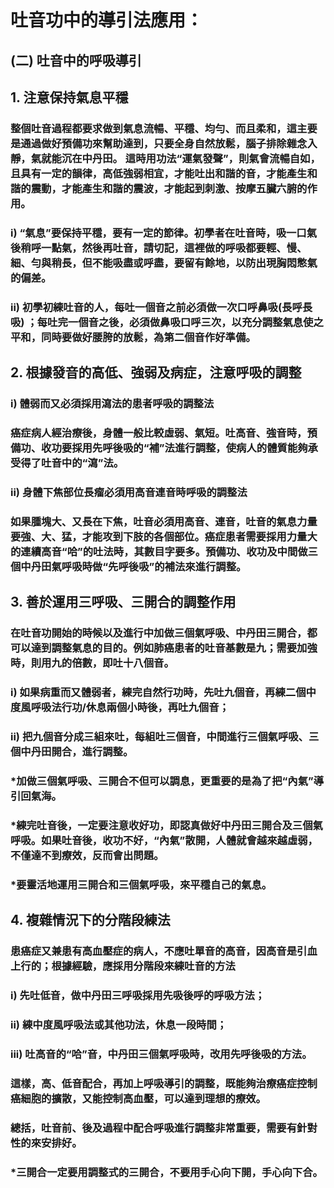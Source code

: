 # 吐音功中的導引法應用：

## (二) 吐音中的呼吸導引

## 1. 注意保持氣息平穩
### 整個吐音過程都要求做到氣息流暢、平穩、均勻、而且柔和，這主要是通過做好預備功來幫助達到，只要全身自然放鬆，腦子排除雜念入靜，氣就能沉在中丹田。 這時用功法“運氣發聲”，則氣會流暢自如，且具有一定的韻律，高低強弱相宜，才能吐出和諧的音，才能產生和諧的震動，才能產生和諧的震波，才能起到刺激、按摩五臟六腑的作用。
### i) “氣息”要保持平穩，要有一定的節律。初學者在吐音時，吸一口氣後稍呼一點氣，然後再吐音，請切記，這裡做的呼吸都要輕、慢、細、勻與稍長，但不能吸盡或呼盡，要留有餘地，以防出現胸悶憋氣的偏差。
### ii) 初學初練吐音的人，每吐一個音之前必須做一次口呼鼻吸(長呼長吸) ；每吐完一個音之後，必須做鼻吸口呼三次，以充分調整氣息使之平和，同時要做好腰胯的放鬆，為第二個音作好準備。 

## 2. 根據發音的高低、強弱及病症，注意呼吸的調整
### i) 體弱而又必須採用瀉法的患者呼吸的調整法
### 癌症病人經治療後，身體一般比較虛弱、氣短。吐高音、強音時，預備功、收功要採用先呼後吸的“補”法進行調整，使病人的體質能夠承受得了吐音中的“瀉”法。
### ii) 身體下焦部位長瘤必須用高音連音時呼吸的調整法
### 如果腫塊大、又長在下焦，吐音必須用高音、連音，吐音的氣息力量要強、大、猛，才能攻到下肢的各個部位。癌症患者需要採用力量大的連續高音“哈”的吐法時，其數目字要多。預備功、收功及中間做三個中丹田氣呼吸時做“先呼後吸”的補法來進行調整。

## 3. 善於運用三呼吸、三開合的調整作用
### 在吐音功開始的時候以及進行中加做三個氣呼吸、中丹田三開合，都可以達到調整氣息的目的。例如肺癌患者的吐音基數是九；需要加強時，則用九的倍數，即吐十八個音。
### i) 如果病重而又體弱者，練完自然行功時，先吐九個音，再練二個中度風呼吸法行功/休息兩個小時後，再吐九個音；
### ii) 把九個音分成三組來吐，每組吐三個音，中間進行三個氣呼吸、三個中丹田開合，進行調整。
### *加做三個氣呼吸、三開合不但可以調息，更重要的是為了把“內氣”導引回氣海。
### *練完吐音後，一定要注意收好功，即認真做好中丹田三開合及三個氣呼吸。如果吐音後，收功不好，“內氣”散開，人體就會越來越虛弱，不僅達不到療效，反而會出問題。
### *要靈活地運用三開合和三個氣呼吸，來平穩自己的氣息。

## 4. 複雜情況下的分階段練法
### 患癌症又兼患有高血壓症的病人，不應吐單音的高音，因高音是引血上行的；根據經驗，應採用分階段來練吐音的方法
### i) 先吐低音，做中丹田三呼吸採用先吸後呼的呼吸方法；
### ii) 練中度風呼吸法或其他功法，休息一段時間；
### iii) 吐高音的“哈”音，中丹田三個氣呼吸時，改用先呼後吸的方法。
### 這樣，高、低音配合，再加上呼吸導引的調整，既能夠治療癌症控制癌細胞的擴散，又能控制高血壓，可以達到理想的療效。

### 總括，吐音前、後及過程中配合呼吸進行調整非常重要，需要有針對性的來安排好。 
### *三開合一定要用調整式的三開合，不要用手心向下開，手心向下合。
